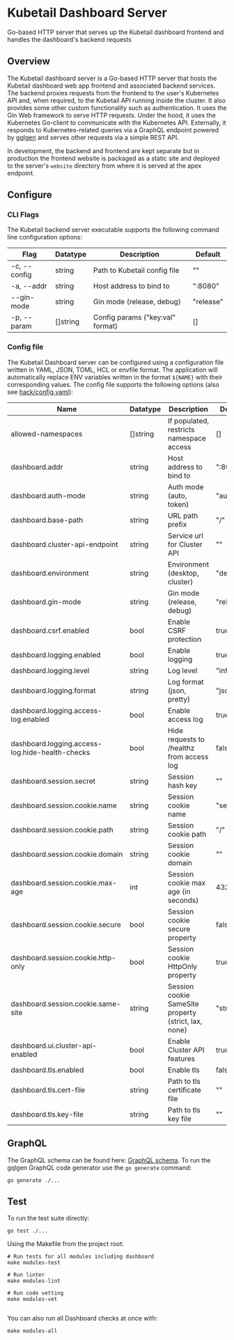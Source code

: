# Kubetail Dashboard Server

Go-based HTTP server that serves up the Kubetail dashboard frontend and handles the dashboard's backend requests

## Overview

The Kubetail dashboard server is a Go-based HTTP server that hosts the Kubetail dashboard web app frontend and associated backend services. The backend proxies requests from the frontend to the user's Kubernetes API and, when required, to the Kubetail API running inside the cluster. It also provides some other custom functionality such as authentication. It uses the Gin Web framework to serve HTTP requests. Under the hood, it uses the Kubernetes Go-client to communicate with the Kubernetes API. Externally, it responds to Kubernetes-related queries via a GraphQL endpoint powered by [gqlgen](https://github.com/99designs/gqlgen) and serves other requests via a simple REST API.

In development, the backend and frontend are kept separate but in production the frontend website is packaged as a static site and deployed to the server's `website` directory from where it is served at the apex endpoint.

## Configure

### CLI Flags

The Kubetail backend server executable supports the following command line configuration options:

| Flag         | Datatype | Description                      | Default   |
| ------------ | -------- | -------------------------------- | --------- |
| -c, --config | string   | Path to Kubetail config file     | ""        |
| -a, --addr   | string   | Host address to bind to          | ":8080"   |
| --gin-mode   | string   | Gin mode (release, debug)        | "release" |
| -p, --param  | []string | Config params ("key:val" format) | []        |

### Config file

The Kubetail Dashboard server can be configured using a configuration file written in YAML, JSON, TOML, HCL or envfile format. The application will automatically replace ENV variables written in the format `${NAME}` with their corresponding values. The config file supports the following options (also see [hack/config.yaml](../../hack/config.yaml)):

| Name                                            | Datatype | Description                                          | Default      | Status       |
| ----------------------------------------------- | -------- | ---------------------------------------------------- | ------------ | ------------ |
| allowed-namespaces                              | []string | If populated, restricts namespace access             | []           | stable       |
| dashboard.addr                                  | string   | Host address to bind to                              | ":8080"      | stable       |
| dashboard.auth-mode                             | string   | Auth mode (auto, token)                              | "auto"       | experimental |
| dashboard.base-path                             | string   | URL path prefix                                      | "/"          | stable       |
| dashboard.cluster-api-endpoint                  | string   | Service url for Cluster API                          | ""           | experimental |
| dashboard.environment                           | string   | Environment (desktop, cluster)                       | "desktop"    | experimental |
| dashboard.gin-mode                              | string   | Gin mode (release, debug)                            | "release"    | stable       |
| dashboard.csrf.enabled                          | bool     | Enable CSRF protection                               | true         | stable       |
| dashboard.logging.enabled                       | bool     | Enable logging                                       | true         | stable       |
| dashboard.logging.level                         | string   | Log level                                            | "info"       | stable       |
| dashboard.logging.format                        | string   | Log format (json, pretty)                            | "json"       | stable       |
| dashboard.logging.access-log.enabled            | bool     | Enable access log                                    | true         | stable       |
| dashboard.logging.access-log.hide-health-checks | bool     | Hide requests to /healthz from access log            | false        | stable       |
| dashboard.session.secret                        | string   | Session hash key                                     | ""           | stable       |
| dashboard.session.cookie.name                   | string   | Session cookie name                                  | "session"    | stable       |
| dashboard.session.cookie.path                   | string   | Session cookie path                                  | "/"          | stable       |
| dashboard.session.cookie.domain                 | string   | Session cookie domain                                | ""           | stable       |
| dashboard.session.cookie.max-age                | int      | Session cookie max age (in seconds)                  | 43200        | stable       |
| dashboard.session.cookie.secure                 | bool     | Session cookie secure property                       | false        | stable       |
| dashboard.session.cookie.http-only              | bool     | Session cookie HttpOnly property                     | true         | stable       |
| dashboard.session.cookie.same-site              | string   | Session cookie SameSite property (strict, lax, none) | "strict"     | stable       |
| dashboard.ui.cluster-api-enabled                | bool     | Enable Cluster API features                          | true         | experimental |
| dashboard.tls.enabled                           | bool     | Enable tls                                           | false        | stable       |
| dashboard.tls.cert-file                         | string   | Path to tls certificate file                         | ""           | stable       |
| dashboard.tls.key-file                          | string   | Path to tls key file                                 | ""           | stable       |  

## GraphQL

The GraphQL schema can be found here: [GraphQL schema](graph/schema.graphqls). To run the gqlgen GraphQL code generator use the `go generate` command:

```console
go generate ./...
```

## Test

To run the test suite directly:

```console
go test ./...
```

Using the Makefile from the project root:

```console
# Run tests for all modules including dashboard
make modules-test

# Run linter
make modules-lint

# Run code vetting
make modules-vet


```

You can also run all Dashboard checks at once with:

```console
make modules-all
```
